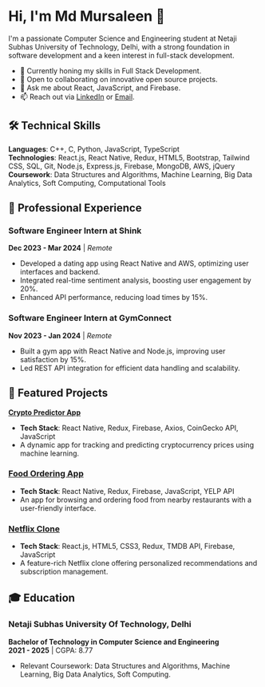 # Hi, I'm Md Mursaleen 👋

I'm a passionate Computer Science and Engineering student at Netaji Subhas University of Technology, Delhi, with a strong foundation in software development and a keen interest in full-stack development.

- 🌱 Currently honing my skills in Full Stack Development.
- 👯 Open to collaborating on innovative open source projects.
- 💬 Ask me about React, JavaScript, and Firebase.
- 📫 Reach out via [LinkedIn](https://www.linkedin.com/in/md-mursaleen-462b4b186) or [Email](mailto:md.mursaleen.ug21@nsut.ac.in).

## 🛠️ Technical Skills
**Languages**: C++, C, Python, JavaScript, TypeScript  
**Technologies**: React.js, React Native, Redux, HTML5, Bootstrap, Tailwind CSS, SQL, Git, Node.js, Express.js, Firebase, MongoDB, AWS, jQuery  
**Coursework**: Data Structures and Algorithms, Machine Learning, Big Data Analytics, Soft Computing, Computational Tools

## 💼 Professional Experience
### Software Engineer Intern at Shink
**Dec 2023 - Mar 2024** | *Remote*

- Developed a dating app using React Native and AWS, optimizing user interfaces and backend.
- Integrated real-time sentiment analysis, boosting user engagement by 20%.
- Enhanced API performance, reducing load times by 15%.

### Software Engineer Intern at GymConnect
**Nov 2023 - Jan 2024** | *Remote*

- Built a gym app with React Native and Node.js, improving user satisfaction by 15%.
- Led REST API integration for efficient data handling and scalability.

## 📘 Featured Projects
**[Crypto Predictor App](https://github.com/Md-Mursaleen/Crypto-Tracker-App)**
- **Tech Stack**: React Native, Redux, Firebase, Axios, CoinGecko API, JavaScript
- A dynamic app for tracking and predicting cryptocurrency prices using machine learning.

### [Food Ordering App](https://github.com/Md-Mursaleen/Food-Ordering-App)
- **Tech Stack**: React Native, Redux, Firebase, JavaScript, YELP API
- An app for browsing and ordering food from nearby restaurants with a user-friendly interface.

### [Netflix Clone](https://netflix-clone-d78e4.web.app/)
- **Tech Stack**: React.js, HTML5, CSS3, Redux, TMDB API, Firebase, JavaScript
- A feature-rich Netflix clone offering personalized recommendations and subscription management.

## 🎓 Education
### Netaji Subhas University Of Technology, Delhi
**Bachelor of Technology in Computer Science and Engineering**  
**2021 - 2025** | CGPA: 8.77

- Relevant Coursework: Data Structures and Algorithms, Machine Learning, Big Data Analytics, Soft Computing.
